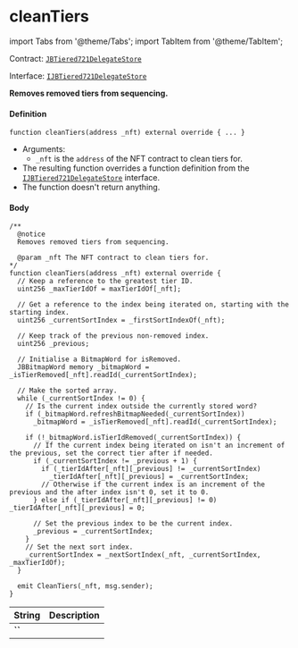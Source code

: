 # cleanTiers

import Tabs from '@theme/Tabs';
import TabItem from '@theme/TabItem';

Contract: [`JBTiered721DelegateStore`](/dev/api/contracts/or-delegates/jbtiered721delegatestore)

Interface: [`IJBTiered721DelegateStore`](/dev/api/interfaces/ijbtiered721delegatestore)

**Removes removed tiers from sequencing.**

<Tabs>
<TabItem value="Step by step" label="Step by step">

#### Definition

```
function cleanTiers(address _nft) external override { ... }
```

- Arguments:
  - `_nft` is the `address` of the NFT contract to clean tiers for.
- The resulting function overrides a function definition from the [`IJBTiered721DelegateStore`](/dev/api/interfaces/ijbtiered721delegatestore) interface.
- The function doesn't return anything.

#### Body

</TabItem>

<TabItem value="Code" label="Code">

```
/** 
  @notice
  Removes removed tiers from sequencing.

  @param _nft The NFT contract to clean tiers for.
*/
function cleanTiers(address _nft) external override {
  // Keep a reference to the greatest tier ID.
  uint256 _maxTierIdOf = maxTierIdOf[_nft];

  // Get a reference to the index being iterated on, starting with the starting index.
  uint256 _currentSortIndex = _firstSortIndexOf(_nft);

  // Keep track of the previous non-removed index.
  uint256 _previous;

  // Initialise a BitmapWord for isRemoved.
  JBBitmapWord memory _bitmapWord = _isTierRemoved[_nft].readId(_currentSortIndex);

  // Make the sorted array.
  while (_currentSortIndex != 0) {
    // Is the current index outside the currently stored word?
    if (_bitmapWord.refreshBitmapNeeded(_currentSortIndex))
      _bitmapWord = _isTierRemoved[_nft].readId(_currentSortIndex);

    if (!_bitmapWord.isTierIdRemoved(_currentSortIndex)) {
      // If the current index being iterated on isn't an increment of the previous, set the correct tier after if needed.
      if (_currentSortIndex != _previous + 1) {
        if (_tierIdAfter[_nft][_previous] != _currentSortIndex)
          _tierIdAfter[_nft][_previous] = _currentSortIndex;
        // Otherwise if the current index is an increment of the previous and the after index isn't 0, set it to 0.
      } else if (_tierIdAfter[_nft][_previous] != 0) _tierIdAfter[_nft][_previous] = 0;

      // Set the previous index to be the current index.
      _previous = _currentSortIndex;
    }
    // Set the next sort index.
    _currentSortIndex = _nextSortIndex(_nft, _currentSortIndex, _maxTierIdOf);
  }

  emit CleanTiers(_nft, msg.sender);
}
```

</TabItem>

<TabItem value="Errors" label="Errors">

|String|Description|
|-|-|
|**``**||

</TabItem>

<TabItem value="Bug bounty" label="Bug bounty">

</TabItem>
</Tabs>

